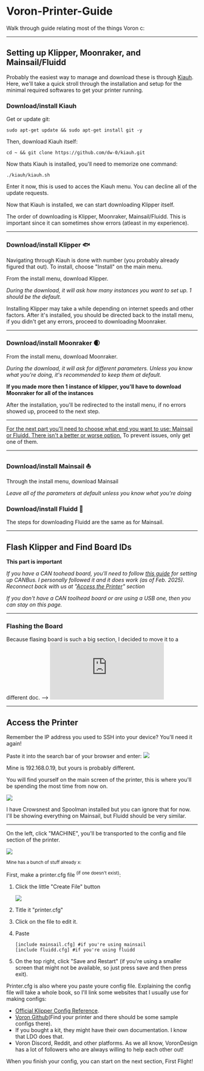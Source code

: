 # Voron-Printer-Guide
Walk through guide relating most of the things Voron c:

_________________________________________________________
## Setting up Klipper, Moonraker, and Mainsail/Fluidd
Probably the easiest way to manage and download these is through [Kiauh](https://github.com/dw-0/kiauh). 
Here, we'll take a quick stroll through the installation and setup for the minimal required softwares to get your printer running.

### Download/install Kiauh
Get or update git:
```
sudo apt-get update && sudo apt-get install git -y
```
Then, download Kiauh itself:
```
cd ~ && git clone https://github.com/dw-0/kiauh.git
```
Now thats Kiauh is installed, you'll need to memorize one command:
```
./kiauh/kiauh.sh
```
Enter it now, this is used to acces the Kiauh menu.
You can decline all of the update requests.

Now that Kiauh is installed, we can start downloading Klipper itself.

The order of downloading is Klipper, Moonraker, Mainsail/Fluidd. This is important since it can sometimes show errors (atleast in my experience).
_________________________________________________________
### Download/install Klipper 🐟
Navigating through Kiauh is done with number (you probably already figured that out). To install, choose "Install" on the main menu.

From the install menu, download Klipper.

*During the download, it will ask how many instances you want to set up. 1 should be the default.*

Installing Klipper may take a while depending on internet speeds and other factors. After it's installed, you should be directed back to the install menu, if you didn't get any errors, proceed to downloading Moonraker.
_________________________________________________________
### Download/install Moonraker 🌒
From the install menu, download Moonraker.

*During the download, it will ask for different parameters. Unless you know what you're doing, it's recommended to keep them at default.*

**If you made more then 1 instance of klipper, you'll have to download Moonraker for all of the instances**

After the installation, you'll be redirected to the install menu, if no errors showed up, proceed to the next step. 
_________________________________________________________
<ins>For the next part you'll need to choose what end you want to use: Mainsail or Fluidd. There isn't a better or worse option.</ins> To prevent issues, only get one of them.
_________________________________________________________
### Download/install Mainsail ⛵
Through the install menu, download Mainsail

*Leave all of the parameters at default unless you know what you're doing*

### Download/install Fluidd 🌊
The steps for downloading Fluidd are the same as for Mainsail.
_________________________________________________________
## Flash Klipper and Find Board IDs
**This part is important**

*If you have a CAN toohead board, you'll need to follow [this guide](https://canbus.esoterical.online/) for setting up CANBus. I personally followed it and it does work (as of Feb. 2025). Reconnect back with us at "[Access the Printer](https://github.com/Suzu0071/General-Guide-for-Vorons/tree/main?tab=readme-ov-file#access-the-printer)" section*

*If you don't have a CAN toolhead board or are using a USB one, then you can stay on this page.*
_________________________________________________________
### Flashing the Board
Because flasing board is such a big section, I decided to move it to a different doc. --> ![Click Me!](https://github.com/Suzu0071/General-Guide-for-Vorons/blob/main/BoardFlash.md)
_________________________________________________________
## Access the Printer
Remember the IP address you used to SSH into your device? You'll need it again!

Paste it into the search bar of your browser and enter:
![](https://github.com/Suzu0071/General-Guide-for-Vorons/blob/main/Images/IP-example.png)

Mine is 192.168.0.19, but yours is probably different. 

You will find yourself on the main screen of the printer, this is where you'll be spending the most time from now on.

![](https://github.com/Suzu0071/General-Guide-for-Vorons/blob/main/Images/Mainsail-Main-Example.png)

I have Crowsnest and Spoolman installed but you can ignore that for now. I'll be showing everything on Mainsail, but Fluidd should be very similar.
_________________________________________________________
On the left, click "MACHINE", you'll be transported to the config and file section of the printer.

![](https://github.com/Suzu0071/General-Guide-for-Vorons/blob/main/Images/Mainsail-Machine-Example.png)

<sup>Mine has a bunch of stuff already x:</sup>

First, make a printer.cfg file <sup>(if one doesn't exist)</sup>:
1. Click the little "Create File" button
   
   ![](https://github.com/Suzu0071/General-Guide-for-Vorons/blob/main/Images/Create-File-Mainsail.png)
2. Title it "printer.cfg"
3. Click on the file to edit it.
4. Paste
   ```
   [include mainsail.cfg] #if you're using mainsail
   [include fluidd.cfg] #if you're using fluidd
   ```
5. On the top right, click "Save and Restart" (if you're using a smaller screen that might not be available, so just press save and then press exit).

Printer.cfg is also where you paste youre config file. Explaining the config file will take a whole book, so I'll link some websites that I usually use for making configs:
+ [Official Klipper Config Reference](https://www.klipper3d.org/Config_Reference.html#).
+ [Voron Github](https://github.com/VoronDesign)(Find your printer and there should be some sample configs there).
+ If you bought a kit, they might have their own documentation. I know that LDO does that.
+ Voron Discord, Reddit, and other platforms. As we all know, VoronDesign has a lot of followers who are always willing to help each other out!

When you finish your config, you can start on the next section, First Flight!
